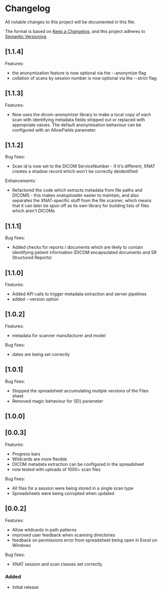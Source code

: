 # Changelog

All notable changes to this project will be documented in this file.

The format is based on [Keep a Changelog](https://keepachangelog.com/en/1.0.0/),
and this project adheres to [Semantic Versioning](https://semver.org/spec/v2.0.0.html).

## [1.1.4]

Features:

- the anonymization feature is now optional via the --anonymize flag
- collation of scans by session number is now optional via the --strict flag

## [1.1.3]

Features:

- Now uses the dicom-anonymizer library to make a local copy of each scan with
  identifying metadata fields stripped out or replaced with appropriate values.
  The default anonymisation behaviour can be configured with an AllowFields
  parameter.

## [1.1.2]

Bug fixes:

- Scan id is now set to the DICOM ServiceNumber - if it's different, XNAT
  creates a shadow record which won't be correctly deidentified

Enhancements:

- Refactored the code which extracts metadata from file paths and DICOMS - this
  makes xnatuploader easier to maintain, and also separates the XNAT-specific
  stuff from the file scanner, which means that it can later be spun off as
  its own library for building lists of files which aren't DICOMs

## [1.1.1]

Bug fixes:

- Added checks for reports / documents which are likely to contain identifying
  patient information (DICOM encapsulated documents and SR Structured Reports)


## [1.1.0]

Features:

- Added API calls to trigger metadata extraction and server pipelines
- added --version option

## [1.0.2]

Features:

- metadata for scanner manufacturer and model

Bug fixes:

- dates are being set correctly

## [1.0.1]

Bug fixes:

- Stopped the spreadsheet accumulating mutiple versions of the Files sheet
- Removed magic behaviour for {ID} parameter

## [1.0.0]

## [0.0.3]

Features:

- Progress bars
- Wildcards are more flexible
- DICOM metadata extraction can be configured in the spreadsheet
- now tested with uploads of 1000+ scan files

Bug fixes:

- All files for a session were being stored in a single scan type
- Spreadsheets were being corrupted when updated

## [0.0.2]

Features:

- Allow wildcards in path patterns
- improved user feedback when scanning directories
- feedback on permissions error from spreadsheet being open in Excel on Windows

Bug fixes:

- XNAT session and scan classes set correctly

### Added 

- Initial release

[0.0.1]: https://github.com/Sydney-Informatics-Hub/xnat-uploader/